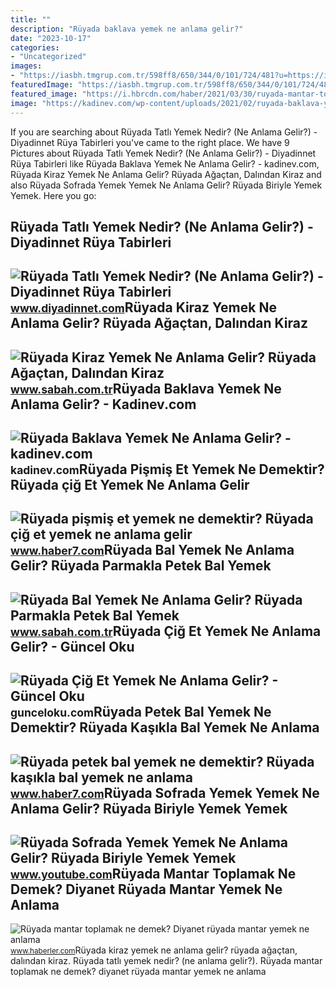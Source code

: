```yaml
---
title: ""
description: "Rüyada baklava yemek ne anlama gelir?"
date: "2023-10-17"
categories:
- "Uncategorized"
images:
- "https://iasbh.tmgrup.com.tr/598ff8/650/344/0/101/724/481?u=https://isbh.tmgrup.com.tr/sbh/2021/11/03/ruyada-bal-yemek-ne-anlama-gelir-ruyada-petek-bal-yemek-ne-demek-1635919986178.jpg"
featuredImage: "https://iasbh.tmgrup.com.tr/598ff8/650/344/0/101/724/481?u=https://isbh.tmgrup.com.tr/sbh/2021/11/03/ruyada-bal-yemek-ne-anlama-gelir-ruyada-petek-bal-yemek-ne-demek-1635919986178.jpg"
featured_image: "https://i.hbrcdn.com/haber/2021/03/30/ruyada-mantar-toplamak-ne-demek-diyanet-ruyada-14030005_2795_amp.jpg"
image: "https://kadinev.com/wp-content/uploads/2021/02/ruyada-baklava-yemek-ne-anlama-gelir.jpg"
---
```


If you are searching about Rüyada Tatlı Yemek Nedir? (Ne Anlama Gelir?) - Diyadinnet Rüya Tabirleri you've came to the right place. We have 9 Pictures about Rüyada Tatlı Yemek Nedir? (Ne Anlama Gelir?) - Diyadinnet Rüya Tabirleri like Rüyada Baklava Yemek Ne Anlama Gelir? - kadinev.com, Rüyada Kiraz Yemek Ne Anlama Gelir? Rüyada Ağaçtan, Dalından Kiraz and also Rüyada Sofrada Yemek Yemek Ne Anlama Gelir? Rüyada Biriyle Yemek Yemek. Here you go:

Rüyada Tatlı Yemek Nedir? (Ne Anlama Gelir?) - Diyadinnet Rüya Tabirleri
------------------------------------------------------------------------

 ![Rüyada Tatlı Yemek Nedir? (Ne Anlama Gelir?) - Diyadinnet Rüya Tabirleri](https://www.diyadinnet.com/d/ruya/ruyada-tatli-yemek-nedir-ne-anlama-gelir-1179.jpg) <small>www.diyadinnet.com</small>Rüyada Kiraz Yemek Ne Anlama Gelir? Rüyada Ağaçtan, Dalından Kiraz
------------------------------------------------------------------

 ![Rüyada Kiraz Yemek Ne Anlama Gelir? Rüyada Ağaçtan, Dalından Kiraz](https://iasbh.tmgrup.com.tr/812247/650/344/0/88/724/468?u=https://isbh.tmgrup.com.tr/sbh/2022/05/25/ruyada-kiraz-yemek-ne-anlama-gelir-ruyada-agactan-dalindan-kiraz-toplamak-ve-yemek-anlami-1653459800129.jpg) <small>www.sabah.com.tr</small>Rüyada Baklava Yemek Ne Anlama Gelir? - Kadinev.com
---------------------------------------------------

 ![Rüyada Baklava Yemek Ne Anlama Gelir? - kadinev.com](https://kadinev.com/wp-content/uploads/2021/02/ruyada-baklava-yemek-ne-anlama-gelir.jpg) <small>kadinev.com</small>Rüyada Pişmiş Et Yemek Ne Demektir? Rüyada çiğ Et Yemek Ne Anlama Gelir
-----------------------------------------------------------------------

 ![Rüyada pişmiş et yemek ne demektir? Rüyada çiğ et yemek ne anlama gelir](https://i20.haber7.net/resize/1280x720/haber/haber7/photos/2021/46/ruyada_et_gormek_ne_anlama_gelir_ruyada_cig_et_gormek_iyiye_mi_kotuye_mi_isaret_eder_1636985861_5885.jpg) <small>www.haber7.com</small>Rüyada Bal Yemek Ne Anlama Gelir? Rüyada Parmakla Petek Bal Yemek
-----------------------------------------------------------------

 ![Rüyada Bal Yemek Ne Anlama Gelir? Rüyada Parmakla Petek Bal Yemek](https://iasbh.tmgrup.com.tr/598ff8/650/344/0/101/724/481?u=https://isbh.tmgrup.com.tr/sbh/2021/11/03/ruyada-bal-yemek-ne-anlama-gelir-ruyada-petek-bal-yemek-ne-demek-1635919986178.jpg) <small>www.sabah.com.tr</small>Rüyada Çiğ Et Yemek Ne Anlama Gelir? - Güncel Oku
-------------------------------------------------

 ![Rüyada Çiğ Et Yemek Ne Anlama Gelir? - Güncel Oku](https://gunceloku.com/uploads/ruyada-cig-et-yemek-ne-anlama-gelir-629f245cad292.jpg) <small>gunceloku.com</small>Rüyada Petek Bal Yemek Ne Demektir? Rüyada Kaşıkla Bal Yemek Ne Anlama
----------------------------------------------------------------------

 ![Rüyada petek bal yemek ne demektir? Rüyada kaşıkla bal yemek ne anlama](https://i20.haber7.net/resize/1280x720/haber/haber7/photos/2022/06/ruyada_bal_yemek_ne_demektir_ruyada_kasikla_bal_yemek_ne_anlama_gelir_1644388937_3805.jpg) <small>www.haber7.com</small>Rüyada Sofrada Yemek Yemek Ne Anlama Gelir? Rüyada Biriyle Yemek Yemek
----------------------------------------------------------------------

 ![Rüyada Sofrada Yemek Yemek Ne Anlama Gelir? Rüyada Biriyle Yemek Yemek](https://i.ytimg.com/vi/UguYPc8qOL0/maxresdefault.jpg) <small>www.youtube.com</small>Rüyada Mantar Toplamak Ne Demek? Diyanet Rüyada Mantar Yemek Ne Anlama
----------------------------------------------------------------------

 ![Rüyada mantar toplamak ne demek? Diyanet rüyada mantar yemek ne anlama](https://i.hbrcdn.com/haber/2021/03/30/ruyada-mantar-toplamak-ne-demek-diyanet-ruyada-14030005_2795_amp.jpg) <small>www.haberler.com</small>Rüyada kiraz yemek ne anlama gelir? rüyada ağaçtan, dalından kiraz. Rüyada tatlı yemek nedir? (ne anlama gelir?). Rüyada mantar toplamak ne demek? diyanet rüyada mantar yemek ne anlama
